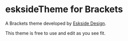 # esksideTheme for Brackets

A Brackets theme developed by [Eskside Design](https://esksidedesign.co.uk).

This theme is free to use and edit as you see fit.
